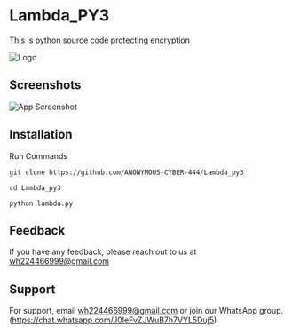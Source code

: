 
# Lambda_PY3
This is python source code protecting encryption

![Logo](https://firebasestorage.googleapis.com/v0/b/testing-766a5.appspot.com/o/storage%2Fdata%2FIMG-20230920-WA0056.jpg?alt=media&token=6a323962-c585-4e61-9d8a-afb2959fb236)


## Screenshots

![App Screenshot](https://firebasestorage.googleapis.com/v0/b/testing-766a5.appspot.com/o/storage%2Fdata%2F20230921-061836.png?alt=media&token=0068f1c7-f058-4a97-8358-4825ea5f58a0)


## Installation

Run Commands

```rm -rf Lambda_py3
git clone https://github.com/ANONYMOUS-CYBER-444/Lambda_py3

cd Lambda_py3

python lambda.py

```
    
## Feedback

If you have any feedback, please reach out to us at 
wh224466999@gmail.com


## Support

For support, email wh224466999@gmail.com or join our WhatsApp group.(https://chat.whatsapp.com/J0IeFvZJWuB7h7VYL5Duj5)
